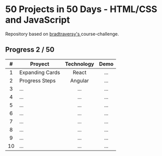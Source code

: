# 50 Projects in 50 Days - HTML/CSS and JavaScript

Repository based on [bradtraversy's
](https://github.com/bradtraversy/50projects50days) course-challenge.

## Progress 2 / 50

| # | Proyect | Technology | Demo |
| :-: |--- | :-: | :-: |
| 1 | Expanding Cards | React   | ... |
| 2 | Progress Steps  | Angular | ... |
| 3 | ... | ... | ... |
| 4 | ... | ... | ... |
| 5 | ... | ... | ... |
| 6 | ... | ... | ... |
| 7 | ... | ... | ... |
| 8 | ... | ... | ... |
| 9 | ... | ... | ... |
| 10 | ...  | ... | ... |
